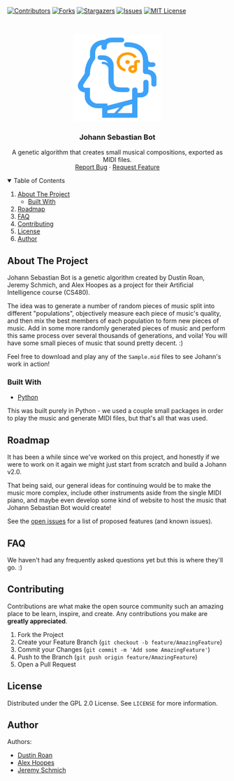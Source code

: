 <!--
*** Thanks for checking out the Best-README-Template. If you have a suggestion
*** that would make this better, please fork the repo and create a pull request
*** or simply open an issue with the tag "enhancement".
*** Thanks again! Now go create something AMAZING! :D
***
***
***
*** To avoid retyping too much info. Do a search and replace for the following:
*** github_username, repo_name, twitter_handle, email, project_title, project_description
-->



<!-- PROJECT SHIELDS -->
<!--
*** I'm using markdown "reference style" links for readability.
*** Reference links are enclosed in brackets [ ] instead of parentheses ( ).
*** See the bottom of this document for the declaration of the reference variables
*** for contributors-url, forks-url, etc. This is an optional, concise syntax you may use.
*** https://www.markdownguide.org/basic-syntax/#reference-style-links
-->
[![Contributors][contributors-shield]][contributors-url]
[![Forks][forks-shield]][forks-url]
[![Stargazers][stars-shield]][stars-url]
[![Issues][issues-shield]][issues-url]
[![MIT License][license-shield]][license-url]



<!-- PROJECT LOGO -->
<br />
<p align="center">
  <a href="https://github.com/ShowMeTheRoapes/JohannSebastianBot">
    <img src="images/logo.png" alt="Logo" width="200" height="200">
  </a>

  <h3 align="center">Johann Sebastian Bot</h3>

  <p align="center">
    A genetic algorithm that creates small musical compositions, exported as MIDI files.
    <br />
    <a href="https://github.com/ShowMeTheRoapes/JohannSebastianBot/issues/new/choose">Report Bug</a>
    ·
    <a href="https://github.com/ShowMeTheRoapes/JohannSebastianBot/issues/new/choose">Request Feature</a>
  </p>
</p>



<!-- TABLE OF CONTENTS -->
<details open="open">
  <summary>Table of Contents</summary>
  <ol>
    <li>
      <a href="#about-the-project">About The Project</a>
      <ul>
        <li><a href="#built-with">Built With</a></li>
      </ul>
    </li>
    <li><a href="#roadmap">Roadmap</a></li>
    <li><a href="#faq">FAQ</a></li>
    <li><a href="#contributing">Contributing</a></li>
    <li><a href="#license">License</a></li>
    <li><a href="#author">Author</a></li>
  </ol>
</details>



<!-- ABOUT THE PROJECT -->
## About The Project

Johann Sebastian Bot is a genetic algorithm created by Dustin Roan, Jeremy Schmich, and Alex Hoopes as a project for their Artificial Intelligence course (CS480).

The idea was to generate a number of random pieces of music split into different "populations", objectively measure each piece of music's quality, and then mix the best members of each population to form new pieces of music. Add in some more randomly generated pieces of music and perform this same process over several thousands of generations, and voila! You will have some small pieces of music that sound pretty decent. :)

Feel free to download and play any of the `Sample.mid` files to see Johann's work in action!


### Built With

* [Python](https://www.python.org/)

This was built purely in Python - we used a couple small packages in order to play the music and generate MIDI files, but that's all that was used.


<!-- ROADMAP -->
## Roadmap
It has been a while since we've worked on this project, and honestly if we were to work on it again we might just start from scratch and build a Johann v2.0.

That being said, our general ideas for continuing would be to make the music more complex, include other instruments aside from the single MIDI piano, and maybe even develop some kind of website to host the music that Johann Sebastian Bot would create!

See the [open issues](https://github.com/ShowMeTheRoapes/JohannSebastianBot/issues) for a list of proposed features (and known issues).



<!-- FAQ -->
## FAQ
We haven't had any frequently asked questions yet but this is where they'll go. :)



<!-- CONTRIBUTING -->
## Contributing
Contributions are what make the open source community such an amazing place to be learn, inspire, and create. Any contributions you make are **greatly appreciated**.

1. Fork the Project
2. Create your Feature Branch (`git checkout -b feature/AmazingFeature`)
3. Commit your Changes (`git commit -m 'Add some AmazingFeature'`)
4. Push to the Branch (`git push origin feature/AmazingFeature`)
5. Open a Pull Request



<!-- LICENSE -->
## License
Distributed under the GPL 2.0 License. See `LICENSE` for more information.



<!-- CONTACT -->
## Author
Authors:
- [Dustin Roan](https://github.com/jango2106)
- [Alex Hoopes](https://github.com/ahoopes16)
- [Jeremy Schmich](https://github.com/keemhs)
<br>

<!-- MARKDOWN LINKS & IMAGES -->
<!-- https://www.markdownguide.org/basic-syntax/#reference-style-links -->
[contributors-shield]: https://img.shields.io/github/contributors/ShowMeTheRoapes/JohannSebastianBot.svg?style=for-the-badge
[contributors-url]: https://github.com/ShowMeTheRoapes/JohannSebastianBot/graphs/contributors
[forks-shield]: https://img.shields.io/github/forks/ShowMeTheRoapes/JohannSebastianBot.svg?style=for-the-badge
[forks-url]: https://github.com/ShowMeTheRoapes/JohannSebastianBot/network/members
[stars-shield]: https://img.shields.io/github/stars/ShowMeTheRoapes/JohannSebastianBot.svg?style=for-the-badge
[stars-url]: https://github.com/ShowMeTheRoapes/JohannSebastianBot/stargazers
[issues-shield]: https://img.shields.io/github/issues/ShowMeTheRoapes/JohannSebastianBot.svg?style=for-the-badge
[issues-url]: https://github.com/ShowMeTheRoapes/JohannSebastianBot/issues
[license-shield]: https://img.shields.io/github/license/ShowMeTheRoapes/JohannSebastianBot.svg?style=for-the-badge
[license-url]: https://github.com/ShowMeTheRoapes/JohannSebastianBot/blob/master/LICENSE.txt
[product-screenshot]: images/clotho-demo.gif
